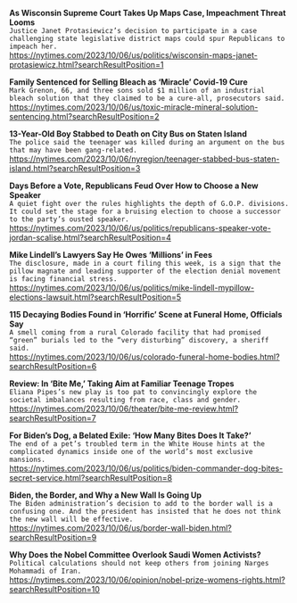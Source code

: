 **As Wisconsin Supreme Court Takes Up Maps Case, Impeachment Threat Looms**\
`Justice Janet Protasiewicz’s decision to participate in a case challenging state legislative district maps could spur Republicans to impeach her.`\
https://nytimes.com/2023/10/06/us/politics/wisconsin-maps-janet-protasiewicz.html?searchResultPosition=1

**Family Sentenced for Selling Bleach as ‘Miracle’ Covid-19 Cure**\
`Mark Grenon, 66, and three sons sold $1 million of an industrial bleach solution that they claimed to be a cure-all, prosecutors said.`\
https://nytimes.com/2023/10/06/us/toxic-miracle-mineral-solution-sentencing.html?searchResultPosition=2

**13-Year-Old Boy Stabbed to Death on City Bus on Staten Island**\
`The police said the teenager was killed during an argument on the bus that may have been gang-related.`\
https://nytimes.com/2023/10/06/nyregion/teenager-stabbed-bus-staten-island.html?searchResultPosition=3

**Days Before a Vote, Republicans Feud Over How to Choose a New Speaker**\
`A quiet fight over the rules highlights the depth of G.O.P. divisions. It could set the stage for a bruising election to choose a successor to the party’s ousted speaker.`\
https://nytimes.com/2023/10/06/us/politics/republicans-speaker-vote-jordan-scalise.html?searchResultPosition=4

**Mike Lindell’s Lawyers Say He Owes ‘Millions’ in Fees**\
`The disclosure, made in a court filing this week, is a sign that the pillow magnate and leading supporter of the election denial movement is facing financial stress.`\
https://nytimes.com/2023/10/06/us/politics/mike-lindell-mypillow-elections-lawsuit.html?searchResultPosition=5

**115 Decaying Bodies Found in ‘Horrific’ Scene at Funeral Home, Officials Say**\
`A smell coming from a rural Colorado facility that had promised “green” burials led to the “very disturbing” discovery, a sheriff said.`\
https://nytimes.com/2023/10/06/us/colorado-funeral-home-bodies.html?searchResultPosition=6

**Review: In ‘Bite Me,’ Taking Aim at Familiar Teenage Tropes**\
`Eliana Pipes’s new play is too pat to convincingly explore the societal imbalances resulting from race, class and gender.`\
https://nytimes.com/2023/10/06/theater/bite-me-review.html?searchResultPosition=7

**For Biden’s Dog, a Belated Exile: ‘How Many Bites Does It Take?’**\
`The end of a pet’s troubled term in the White House hints at the complicated dynamics inside one of the world’s most exclusive mansions.`\
https://nytimes.com/2023/10/06/us/politics/biden-commander-dog-bites-secret-service.html?searchResultPosition=8

**Biden, the Border, and Why a New Wall Is Going Up**\
`The Biden administration’s decision to add to the border wall is a confusing one. And the president has insisted that he does not think the new wall will be effective.`\
https://nytimes.com/2023/10/06/us/border-wall-biden.html?searchResultPosition=9

**Why Does the Nobel Committee Overlook Saudi Women Activists?**\
`Political calculations should not keep others from joining Narges Mohammadi of Iran.`\
https://nytimes.com/2023/10/06/opinion/nobel-prize-womens-rights.html?searchResultPosition=10

